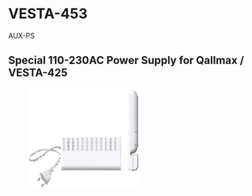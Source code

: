 # VESTA-453

AUX-PS

## Special 110-230AC Power Supply for Qallmax / VESTA-425

<figure><img src=".gitbook/assets/image.png" alt=""><figcaption></figcaption></figure>
